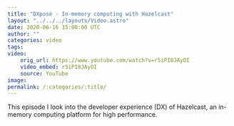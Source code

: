 ```yaml
---
title: "DXposé - In-memory computing with Hazelcast"
layout: "../../../layouts/Video.astro"
date: 2020-06-16 15:00:00 UTC
author: ""
categories: video
tags: 
video:
    orig_url: https://www.youtube.com/watch?v=r5iPI8JAyOI
    video_embed: r5iPI8JAyOI
    source: YouTube
image:
permalink: /:categories/:title/
---
```


This episode I look into the developer experience (DX) of Hazelcast, an in-memory computing platform for high performance.